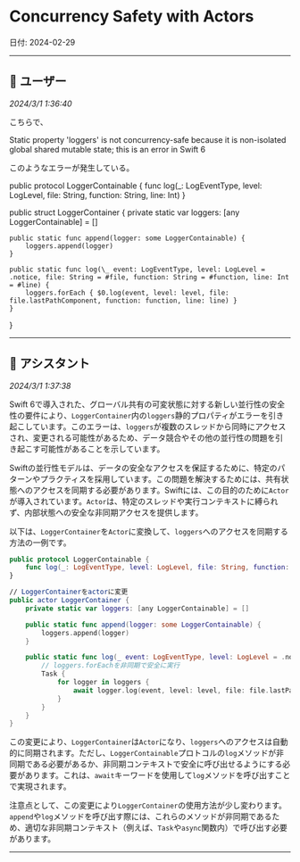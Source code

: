# Concurrency Safety with Actors

日付: 2024-02-29

---

## 👤 ユーザー
*2024/3/1 1:36:40*

こちらで、

Static property 'loggers' is not concurrency-safe because it is non-isolated global shared mutable state; this is an error in Swift 6

このようなエラーが発生している。

public protocol LoggerContainable {
    func log(\_: LogEventType, level: LogLevel, file: String, function: String, line: Int)
}

public struct LoggerContainer {
    private static var loggers: \[any LoggerContainable\] = \[\]

    public static func append(logger: some LoggerContainable) {
        loggers.append(logger)
    }

    public static func log(\_ event: LogEventType, level: LogLevel = .notice, file: String = #file, function: String = #function, line: Int = #line) {
        loggers.forEach { $0.log(event, level: level, file: file.lastPathComponent, function: function, line: line) }
    }
}

---

## 🤖 アシスタント
*2024/3/1 1:37:38*

Swift 6で導入された、グローバル共有の可変状態に対する新しい並行性の安全性の要件により、`LoggerContainer`内の`loggers`静的プロパティがエラーを引き起こしています。このエラーは、`loggers`が複数のスレッドから同時にアクセスされ、変更される可能性があるため、データ競合やその他の並行性の問題を引き起こす可能性があることを示しています。

Swiftの並行性モデルは、データの安全なアクセスを保証するために、特定のパターンやプラクティスを採用しています。この問題を解決するためには、共有状態へのアクセスを同期する必要があります。Swiftには、この目的のために`Actor`が導入されています。`Actor`は、特定のスレッドや実行コンテキストに縛られず、内部状態への安全な非同期アクセスを提供します。

以下は、`LoggerContainer`を`Actor`に変換して、`loggers`へのアクセスを同期する方法の一例です。

```swift
public protocol LoggerContainable {
    func log(_: LogEventType, level: LogLevel, file: String, function: String, line: Int)
}

// LoggerContainerをactorに変更
public actor LoggerContainer {
    private static var loggers: [any LoggerContainable] = []

    public static func append(logger: some LoggerContainable) {
        loggers.append(logger)
    }

    public static func log(_ event: LogEventType, level: LogLevel = .notice, file: String = #file, function: String = #function, line: Int = #line) {
        // loggers.forEachを非同期で安全に実行
        Task {
            for logger in loggers {
                await logger.log(event, level: level, file: file.lastPathComponent, function: function, line: line)
            }
        }
    }
}
```

この変更により、`LoggerContainer`は`Actor`になり、`loggers`へのアクセスは自動的に同期されます。ただし、`LoggerContainable`プロトコルの`log`メソッドが非同期である必要があるか、非同期コンテキストで安全に呼び出せるようにする必要があります。これは、`await`キーワードを使用して`log`メソッドを呼び出すことで実現されます。

注意点として、この変更により`LoggerContainer`の使用方法が少し変わります。`append`や`log`メソッドを呼び出す際には、これらのメソッドが非同期であるため、適切な非同期コンテキスト（例えば、`Task`や`async`関数内）で呼び出す必要があります。

---
